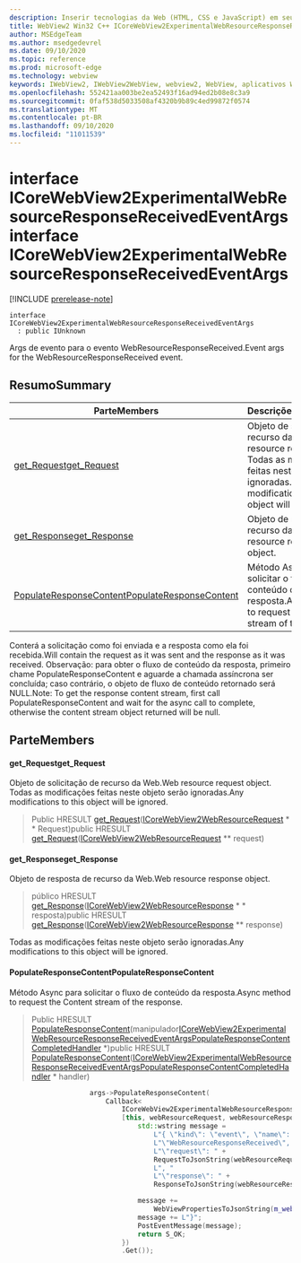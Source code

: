 ```yaml
---
description: Inserir tecnologias da Web (HTML, CSS e JavaScript) em seus aplicativos nativos com o controle WebView2 do Microsoft Edge
title: WebView2 Win32 C++ ICoreWebView2ExperimentalWebResourceResponseReceivedEventArgs
author: MSEdgeTeam
ms.author: msedgedevrel
ms.date: 09/10/2020
ms.topic: reference
ms.prod: microsoft-edge
ms.technology: webview
keywords: IWebView2, IWebView2WebView, webview2, WebView, aplicativos Win32, Win32, Edge, ICoreWebView2, ICoreWebView2Controller, controle do navegador, HTML Edge, ICoreWebView2ExperimentalWebResourceResponseReceivedEventArgs
ms.openlocfilehash: 552421aa003be2ea52493f16ad94ed2b08e8c3a9
ms.sourcegitcommit: 0faf538d5033508af4320b9b89c4ed99872f0574
ms.translationtype: MT
ms.contentlocale: pt-BR
ms.lasthandoff: 09/10/2020
ms.locfileid: "11011539"
---
```

# <span data-ttu-id="4aa8b-104">interface ICoreWebView2ExperimentalWebResourceResponseReceivedEventArgs</span><span class="sxs-lookup"><span data-stu-id="4aa8b-104">interface ICoreWebView2ExperimentalWebResourceResponseReceivedEventArgs</span></span> 

[!INCLUDE [prerelease-note](../../includes/prerelease-note.md)]

```
interface ICoreWebView2ExperimentalWebResourceResponseReceivedEventArgs
  : public IUnknown
```

<span data-ttu-id="4aa8b-105">Args de evento para o evento WebResourceResponseReceived.</span><span class="sxs-lookup"><span data-stu-id="4aa8b-105">Event args for the WebResourceResponseReceived event.</span></span>

## <span data-ttu-id="4aa8b-106">Resumo</span><span class="sxs-lookup"><span data-stu-id="4aa8b-106">Summary</span></span>

 <span data-ttu-id="4aa8b-107">Parte</span><span class="sxs-lookup"><span data-stu-id="4aa8b-107">Members</span></span>                        | <span data-ttu-id="4aa8b-108">Descrições</span><span class="sxs-lookup"><span data-stu-id="4aa8b-108">Descriptions</span></span>
--------------------------------|---------------------------------------------
[<span data-ttu-id="4aa8b-109">get_Request</span><span class="sxs-lookup"><span data-stu-id="4aa8b-109">get_Request</span></span>](#get_request) | <span data-ttu-id="4aa8b-110">Objeto de solicitação de recurso da Web.</span><span class="sxs-lookup"><span data-stu-id="4aa8b-110">Web resource request object.</span></span> <span data-ttu-id="4aa8b-111">Todas as modificações feitas neste objeto serão ignoradas.</span><span class="sxs-lookup"><span data-stu-id="4aa8b-111">Any modifications to this object will be ignored.</span></span>
[<span data-ttu-id="4aa8b-112">get_Response</span><span class="sxs-lookup"><span data-stu-id="4aa8b-112">get_Response</span></span>](#get_response) | <span data-ttu-id="4aa8b-113">Objeto de resposta de recurso da Web.</span><span class="sxs-lookup"><span data-stu-id="4aa8b-113">Web resource response object.</span></span>
[<span data-ttu-id="4aa8b-114">PopulateResponseContent</span><span class="sxs-lookup"><span data-stu-id="4aa8b-114">PopulateResponseContent</span></span>](#populateresponsecontent) | <span data-ttu-id="4aa8b-115">Método Async para solicitar o fluxo de conteúdo da resposta.</span><span class="sxs-lookup"><span data-stu-id="4aa8b-115">Async method to request the Content stream of the response.</span></span>

<span data-ttu-id="4aa8b-116">Conterá a solicitação como foi enviada e a resposta como ela foi recebida.</span><span class="sxs-lookup"><span data-stu-id="4aa8b-116">Will contain the request as it was sent and the response as it was received.</span></span> <span data-ttu-id="4aa8b-117">Observação: para obter o fluxo de conteúdo da resposta, primeiro chame PopulateResponseContent e aguarde a chamada assíncrona ser concluída; caso contrário, o objeto de fluxo de conteúdo retornado será NULL.</span><span class="sxs-lookup"><span data-stu-id="4aa8b-117">Note: To get the response content stream, first call PopulateResponseContent and wait for the async call to complete, otherwise the content stream object returned will be null.</span></span>

## <span data-ttu-id="4aa8b-118">Parte</span><span class="sxs-lookup"><span data-stu-id="4aa8b-118">Members</span></span>

#### <span data-ttu-id="4aa8b-119">get_Request</span><span class="sxs-lookup"><span data-stu-id="4aa8b-119">get_Request</span></span> 

<span data-ttu-id="4aa8b-120">Objeto de solicitação de recurso da Web.</span><span class="sxs-lookup"><span data-stu-id="4aa8b-120">Web resource request object.</span></span> <span data-ttu-id="4aa8b-121">Todas as modificações feitas neste objeto serão ignoradas.</span><span class="sxs-lookup"><span data-stu-id="4aa8b-121">Any modifications to this object will be ignored.</span></span>

> <span data-ttu-id="4aa8b-122">Public HRESULT [get_Request](#get_request)([ICoreWebView2WebResourceRequest](icorewebview2webresourcerequest.md) \* \* Request)</span><span class="sxs-lookup"><span data-stu-id="4aa8b-122">public HRESULT [get_Request](#get_request)([ICoreWebView2WebResourceRequest](icorewebview2webresourcerequest.md) \*\* request)</span></span>

#### <span data-ttu-id="4aa8b-123">get_Response</span><span class="sxs-lookup"><span data-stu-id="4aa8b-123">get_Response</span></span> 

<span data-ttu-id="4aa8b-124">Objeto de resposta de recurso da Web.</span><span class="sxs-lookup"><span data-stu-id="4aa8b-124">Web resource response object.</span></span>

> <span data-ttu-id="4aa8b-125">público HRESULT [get_Response](#get_response)([ICoreWebView2WebResourceResponse](icorewebview2webresourceresponse.md) \* \* resposta)</span><span class="sxs-lookup"><span data-stu-id="4aa8b-125">public HRESULT [get_Response](#get_response)([ICoreWebView2WebResourceResponse](icorewebview2webresourceresponse.md) \*\* response)</span></span>

<span data-ttu-id="4aa8b-126">Todas as modificações feitas neste objeto serão ignoradas.</span><span class="sxs-lookup"><span data-stu-id="4aa8b-126">Any modifications to this object will be ignored.</span></span>

#### <span data-ttu-id="4aa8b-127">PopulateResponseContent</span><span class="sxs-lookup"><span data-stu-id="4aa8b-127">PopulateResponseContent</span></span> 

<span data-ttu-id="4aa8b-128">Método Async para solicitar o fluxo de conteúdo da resposta.</span><span class="sxs-lookup"><span data-stu-id="4aa8b-128">Async method to request the Content stream of the response.</span></span>

> <span data-ttu-id="4aa8b-129">Public HRESULT [PopulateResponseContent](#populateresponsecontent)(manipulador[ICoreWebView2ExperimentalWebResourceResponseReceivedEventArgsPopulateResponseContentCompletedHandler](icorewebview2experimentalwebresourceresponsereceivedeventargspopulateresponsecontentcompletedhandler.md) \*)</span><span class="sxs-lookup"><span data-stu-id="4aa8b-129">public HRESULT [PopulateResponseContent](#populateresponsecontent)([ICoreWebView2ExperimentalWebResourceResponseReceivedEventArgsPopulateResponseContentCompletedHandler](icorewebview2experimentalwebresourceresponsereceivedeventargspopulateresponsecontentcompletedhandler.md) \* handler)</span></span>

```cpp
                    args->PopulateResponseContent(
                        Callback<
                            ICoreWebView2ExperimentalWebResourceResponseReceivedEventArgsPopulateResponseContentCompletedHandler>(
                            [this, webResourceRequest, webResourceResponse](HRESULT result) {
                                std::wstring message =
                                    L"{ \"kind\": \"event\", \"name\": "
                                    L"\"WebResourceResponseReceived\", \"args\": {"
                                    L"\"request\": " +
                                    RequestToJsonString(webResourceRequest.get()) +
                                    L", "
                                    L"\"response\": " +
                                    ResponseToJsonString(webResourceResponse.get()) + L"}";

                                message +=
                                    WebViewPropertiesToJsonString(m_webviewEventSource.get());
                                message += L"}";
                                PostEventMessage(message);
                                return S_OK;
                            })
                            .Get());
```

